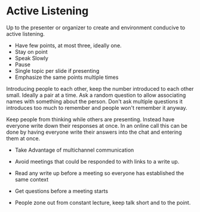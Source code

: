 # Active Listening

Up to the presenter or organizer to create and environment conducive to active listening.

- Have few points, at most three, ideally one.
- Stay on point
- Speak Slowly
- Pause
- Single topic per slide if presenting
- Emphasize the same points multiple times

Introducing people to each other, keep the number introduced to each other small. Ideally a pair at a time. Ask a random question to allow associating names with something about the person. Don't ask multiple questions it introduces too much to remember and people won't remember it anyway.

Keep people from thinking while others are presenting. Instead have everyone write down their responses at once. In an online call this can be done by having everyone write their answers into the chat and entering them at once.

- Take Advantage of multichannel communication

- Avoid meetings that could be responded to with links to a write up.
- Read any write up before a meeting so everyone has established the same context
- Get questions before a meeting starts

- People zone out from constant lecture, keep talk short and to the point.

